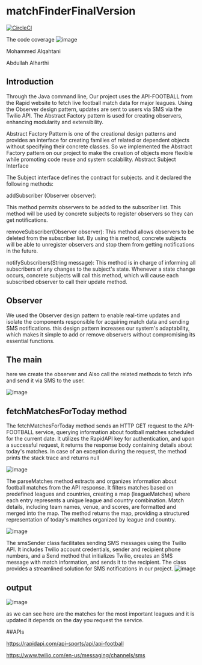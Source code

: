 # matchFinderFinalVersion

[![CircleCI](https://dl.circleci.com/status-badge/img/gh/mhalqahtani/matchFinderFinalVersiontset/tree/main.svg?style=svg)](https://dl.circleci.com/status-badge/redirect/gh/mhalqahtani/matchFinderFinalVersiontset/tree/main)

 The code coverage 
![image](https://github.com/mhalqahtani/matchFinderFinalVersiontset/assets/144021434/2058ac41-9932-4ddd-a17e-6e920bcc61bd)


Mohammed Alqahtani 

Abdullah Alharthi 
## Introduction

Through the Java command line, Our project uses the API-FOOTBALL from the Rapid website to fetch live football match data for major leagues. Using the Observer design pattern, updates are sent to users via SMS via the Twilio API. The Abstract Factory pattern is used for creating observers, enhancing modularity and extensibility.



 Abstract Factory Pattern is one of the creational design patterns and provides an interface for creating families of related or dependent objects without specifying their concrete classes. So we implemented the Abstract Factory pattern on our project to make the creation of objects more flexible while promoting code reuse and system scalability.
Abstract Subject Interface

The Subject interface defines the contract for subjects. and it declared the following methods:

addSubscriber (Observer observer):

This method permits observers to be added to the subscriber list. This method will be used by concrete subjects to register observers so they can get notifications.

removeSubscriber(Observer observer): This method allows observers to be deleted from the subscriber list. By using this method, concrete subjects will be able to unregister observers and stop them from getting notifications in the future.

notifySubscribers(String message): This method is in charge of informing all subscribers of any changes to the subject's state. Whenever a state change occurs, concrete subjects will call this method, which will cause each subscribed observer to call their update method.

## Observer
We used the Observer design pattern to enable real-time updates and isolate the components responsible for acquiring match data and sending SMS notifications. this design pattern increases our system's adaptability, which makes it simple to add or remove observers without compromising its essential functions.


## The main
here we create the observer and Also call the related methods to fetch info and send it via SMS to the user.

![image](https://github.com/mhalqahtani/matchFinderFinalVersiontset/assets/144021434/e4c4d35d-8edf-4b2a-928b-252f21242295)

## fetchMatchesForToday method
The fetchMatchesForToday method sends an HTTP GET request to the API-FOOTBALL service, querying information about football matches scheduled for the current date. It utilizes the RapidAPI key for authentication, and upon a successful request, it returns the response body containing details about today's matches. In case of an exception during the request, the method prints the stack trace and returns null

![image](https://github.com/mhalqahtani/matchFinderFinalVersiontset/assets/144021434/ebd89b2d-29dc-4595-9217-ca1d7511435b)



The parseMatches method extracts and organizes information about football matches from the API response. It filters matches based on predefined leagues and countries, creating a map (leagueMatches) where each entry represents a unique league and country combination. Match details, including team names, venue, and scores, are formatted and merged into the map. The method returns the map, providing a structured representation of today's matches organized by league and country.

![image](https://github.com/mhalqahtani/matchFinderFinalVersiontset/assets/144021434/a30f6b71-e296-4473-af26-08f777d3bb15)

The smsSender class facilitates sending SMS messages using the Twilio API. It includes Twilio account credentials, sender and recipient phone numbers, and a Send method that initializes Twilio, creates an SMS message with match information, and sends it to the recipient. The class provides a streamlined solution for SMS notifications in our project.
![image](https://github.com/mhalqahtani/matchFinderFinalVersiontset/assets/144021434/a4f625b5-e0cf-4c81-a73e-27dfca8f9c3c)



## output
![image](https://github.com/mhalqahtani/matchFinderFinalVersiontset/assets/144021434/92902cca-31d0-4b0c-9392-0c96e9e939de)

as we can see here are the matches for the most important leagues and it is updated it depends on the day you request the service.



##APIs

https://rapidapi.com/api-sports/api/api-football 

https://www.twilio.com/en-us/messaging/channels/sms
